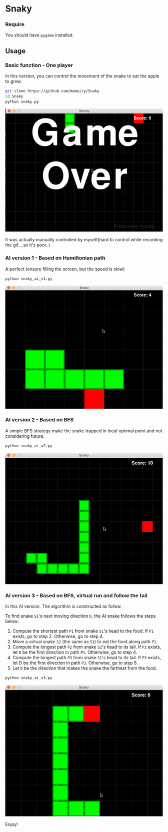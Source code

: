 # Snaky

### Require

You should have `pygame` installed.

## Usage

### Basic function - One player

In this version, you can control the movement of the snake to eat the apple to grow.

```bash
git clone https://github.com/memoiry/Snaky
cd Snaky
python snaky.py
```

![](./images/snaky_.gif)

It was actually manually controlled by myself(hard to control while recording the gif....so it's poor..)




### AI version 1 - Based on Hamiltonian path

A perfect (ensure filling the screen, but the speed is slow)

```bash
python snaky_ai_v1.py
```

![](./images/snaky_ai_v1.gif)

### AI version 2 - Based on BFS

A simple BFS strategy make the snake trapped in local optimal point and not considering future.

```bash
python snaky_ai_v2.py
```

![](./images/snaky_ai_v2.gif)


### AI version 3 - Based on BFS, virtual run and follow the tail

In this AI version. The algorithm is constructed as follow.

To find snake `S1`'s next moving direction `D`, the AI snake follows the steps below:

1. Compute the shortest path `P1` from snake `S1`'s head to the food. If `P1` exists, go to step 2. Otherwise, go to step 4.
2. Move a virtual snake `S2` (the same as `S1`) to eat the food along path `P1`.
3. Compute the longest path `P2` from snake `S2`'s head to its tail. If `P2` exists, let `D` be the first direction in path `P1`. Otherwise, go to step 4.
4. Compute the longest path `P3` from snake `S1`'s head to its tail. If `P3` exists, let D be the first direction in path `P3`. Otherwise, go to step 5.
5. Let `D` be the direction that makes the snake the farthest from the food.

```bash
python snaky_ai_v3.py
```

![](./images/snaky_ai_v3.gif)


Enjoy!


